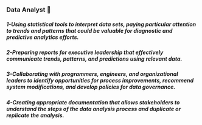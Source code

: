 ### Data Analyst 👋

##### 1-Using statistical tools to interpret data sets, paying particular attention to trends and patterns that could be valuable for diagnostic and predictive analytics efforts.
##### 2-Preparing reports for executive leadership that effectively communicate trends, patterns, and predictions using relevant data.
##### 3-Collaborating with programmers, engineers, and organizational leaders to identify opportunities for process improvements, recommend system modifications, and develop policies for data governance.
##### 4-Creating appropriate documentation that allows stakeholders to understand the steps of the data analysis process and duplicate or replicate the analysis.

